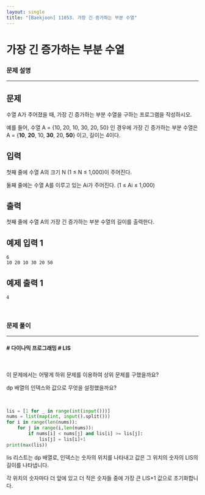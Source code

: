 ```yaml
---
layout: single
title: "[Baekjoon] 11053. 가장 긴 증가하는 부분 수열"
---
```




# 가장 긴 증가하는 부분 수열

### 문제 설명

---

## 문제

수열 A가 주어졌을 때, 가장 긴 증가하는 부분 수열을 구하는 프로그램을 작성하시오.

예를 들어, 수열 A = {10, 20, 10, 30, 20, 50} 인 경우에 가장 긴 증가하는 부분 수열은 A = {**10**, **20**, 10, **30**, 20, **50**} 이고, 길이는 4이다.

## 입력

첫째 줄에 수열 A의 크기 N (1 ≤ N ≤ 1,000)이 주어진다.

둘째 줄에는 수열 A를 이루고 있는 Ai가 주어진다. (1 ≤ Ai ≤ 1,000)

## 출력

첫째 줄에 수열 A의 가장 긴 증가하는 부분 수열의 길이를 출력한다.

## 예제 입력 1 

```
6
10 20 10 30 20 50
```

## 예제 출력 1 

```
4
```

<br>

### 문제 풀이

---

#### \# 다이나믹 프로그래밍 \# LIS

<br>

이 문제에서는 어떻게 하위 문제를 이용하여 상위 문제를 구했을까요?

dp 배열의 인덱스와 값으로 무엇을 설정했을까요?

<br>

```python
lis = [1 for _ in range(int(input()))]
nums = list(map(int, input().split()))
for i in range(len(nums)):
    for j in range(i,len(nums)):
        if nums[i] < nums[j] and lis[i] >= lis[j]:
            lis[j] = lis[i]+1
print(max(lis))
```

lis 리스트는 dp 배열로, 인덱스는 숫자의 위치를 나타내고 값은 그 위치의 숫자의 LIS의 길이를 나타냅니다. 

각 위치의 숫자마다 더 앞에 있고 더 작은 숫자들 중에 가장 큰 LIS+1 값으로 초기화합니다.   
